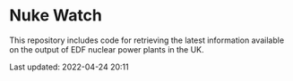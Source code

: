 # Nuke Watch

This repository includes code for retrieving the latest information available on the output of EDF nuclear power plants in the UK.

Last updated: 2022-04-24 20:11